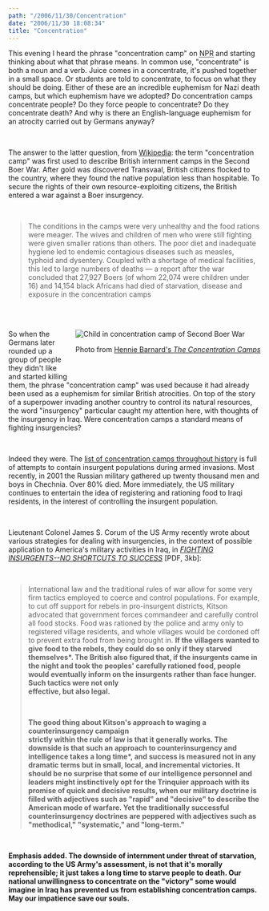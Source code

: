```yaml
---
path: "/2006/11/30/Concentration" 
date: "2006/11/30 18:08:34" 
title: "Concentration" 
---
```

<p>This evening I heard the phrase "concentration camp" on <abbr title="National Public Radio">NPR</abbr> and starting thinking about what that phrase means. In common use, "concentrate" is both a noun and a verb. Juice comes in a concentrate, it's pushed together in a small space. Or students are told to concentrate, to focus on what they should be doing. Either of these are an incredible euphemism for Nazi death camps, but which euphemism have we adopted? Do concentration camps concentrate people? Do they force people to concentrate? Do they concentrate death? And why is there an English-language euphemism for an atrocity carried out by Germans anyway?</p><br><p>The answer to the latter question, from <a href="http://en.wikipedia.org/wiki/Second_Boer_War#The_concentration_camps">Wikipedia</a>: the term "concentration camp" was first used to describe British internment camps in the Second Boer War. After gold was discovered Transvaal, British citizens flocked to the country, where they found the native population less than hospitable. To secure the rights of their own resource-exploiting citizens, the British entered a war against a Boer insurgency.</p><br><blockquote><p>The conditions in the camps were very unhealthy and the food rations were meager. The wives and children of men who were still fighting were given smaller rations than others. The poor diet and inadequate hygiene led to endemic contagious diseases such as measles, typhoid and dysentery. Coupled with a shortage of medical facilities, this led to large numbers of deaths &#8212; a report after the war concluded that 27,927 Boers (of whom 22,074 were children under 16) and 14,154 black Africans had died of starvation, disease and exposure in the concentration camps</p></blockquote><br><div style="float: right; margin: 1em 0 1em 1em;"><br><img src="http://typewriting.org/image/article/content/boer_concentration_camp.gif" alt="Child in concentration camp of Second Boer War" /><br><p class="caption">Photo from <a href="http://www.boer.co.za/boerwar/hellkamp.htm">Hennie Barnard's <cite>The Concentration Camps</cite></a></p><br></div><br><p>So when the Germans later rounded up a group of people they didn't like and started killing them, the phrase "concentration camp" was used because it had already been used as a euphemism for similar British atrocities. On top of the story of a superpower invading another country to control its natural resources, the word "insurgency" particular caught my attention here, with thoughts of the insurgency in Iraq. Were concentration camps a standard means of fighting insurgencies?</p><br><p>Indeed they were. The <a href="http://en.wikipedia.org/wiki/List_of_concentration_and_internment_camps">list of concentration camps throughout history</a> is full of attempts to contain insurgent populations during armed invasions. Most recently, in 2001 the Russian military gathered up twenty thousand men and boys in Chechnia. Over 80% died. More immediately, the US military continues to entertain the idea of registering and rationing food to Iraqi residents, in the interest of controlling the insurgent population.</p> <br><p>Lieutenant Colonel James S. Corum of the US Army recently wrote about various strategies for dealing with insurgencies, in the context of possible application to America's military activities in Iraq, in <cite><a href="http://www.strategicstudiesinstitute.army.mil/pdffiles/pub666.pdf">FIGHTING INSURGENTS--NO SHORTCUTS TO SUCCESS</a></cite> [PDF, 3kb]:</p><br><blockquote><p>International law and the traditional rules of war allow for some very firm tactics employed to coerce and control populations. For example, to cut off support for rebels in pro-insurgent districts, Kitson advocated that government forces commandeer and carefully control all food stocks. Food was rationed by the police and army only to registered village residents, and whole villages would be cordoned off to prevent extra food from being brought in. <em style="font-weight: bold; font-style: normal;">If the villagers wanted to give food to the rebels, they could do so only if they starved themselves*. The British also figured that, if the insurgents came in the night and took the peoples' carefully rationed food, people would eventually inform on the insurgents rather than face hunger. Such tactics were not only <br>effective, but also legal.</p><br><p>The good thing about Kitson's approach to waging a counterinsurgency campaign <br>strictly within the rule of law is that it generally works. <em style="font-weight: bold; font-style: normal;">The downside is that such an approach to counterinsurgency and intelligence takes a long time*, and success is measured not in any dramatic terms but in small, local, and incremental victories. It should be no surprise that some of our intelligence personnel and leaders might instinctively opt for the Trinquier approach with its promise of quick and decisive results, when our military doctrine is filled with adjectives such as "rapid" and "decisive" to describe the American mode of warfare. Yet the traditionally successful counterinsurgency doctrines are peppered with adjectives such as "methodical," "systematic," and "long-term."</p></blockquote><br><p>Emphasis added. The downside of internment under threat of starvation, according to the US Army's assessment, is not that it's morally reprehensible; it just takes a long time to starve people to death. Our national unwillingness to concentrate on the "victory" some would imagine in Iraq has prevented us from establishing concentration camps. May our impatience save our souls.</p>